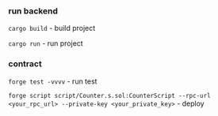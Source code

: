 ### run backend
 ```cargo build``` - build project

 ```cargo run``` - run project

### contract
```forge test -vvvv``` - run test


```forge script script/Counter.s.sol:CounterScript --rpc-url <your_rpc_url> --private-key <your_private_key>``` - deploy

